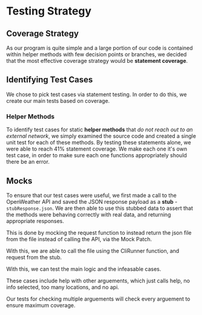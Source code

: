 # Testing Strategy

## Coverage Strategy

As our program is quite simple and a large portion of our code is contained within helper methods with few decision points or branches, we decided that the most effective coverage strategy would be **statement coverage**.

## Identifying Test Cases

We chose to pick test cases via statement testing. In order to do this, we create our main tests based on coverage.

### Helper Methods

To identify test cases for static **helper methods** that _do not reach out to an external network_, we simply examined the source code and created a single unit test for each of these methods. By testing these statements alone, we were able to reach 41% statement coverage.
We make each one it's own test case, in order to make sure each one functions appropriately should there be an error.

## Mocks
To ensure that our test cases were useful, we first made a call to the OpenWeather API and saved the JSON response payload as a **stub** - `stubResponse.json`. We are then able to use this stubbed data to assert that the methods were behaving correctly with real data, and returning appropriate responses.

This is done by mocking the request function to instead return the json file from the file instead of calling the API, via the Mock Patch.

With this, we are able to call the file using the CliRunner function, and request from the stub.

With this, we can test the main logic and the infeasable cases.

These cases include help with other arguements, which just calls help, no info selected, too many locations, and no api.

Our tests for checking multiple arguements will check every arguement to ensure maximum coverage.